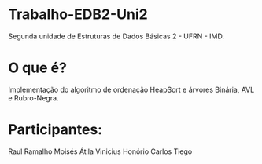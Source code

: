 # Trabalho-EDB2-Uni2
Segunda unidade de Estruturas de Dados Básicas 2 - UFRN - IMD.

# O que é?
Implementação do algoritmo de ordenação HeapSort e árvores Binária, AVL e Rubro-Negra. 

# Participantes:
Raul Ramalho
Moisés Átila
Vinicius Honório
Carlos
Tiego